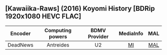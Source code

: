 ## [Kawaiika-Raws] (2016) Koyomi History [BDRip 1920x1080 HEVC FLAC]

| Encoder  | Computing powers | BDMV Provider | MediaInfo |  MAL  |
| :------: | :--------------: | :-----------: | :-------: | :---: |
| DeadNews |    Antreides     |      U2       |   [MI]    | [MAL] |

[mal]: https://myanimelist.net/anime/37139/Koyomi_History
[mi]: https://privatebin.net/?e09cef15b29fd520#t3psL+zF6DbOIiNWtT1/SEpk2xwCHq9k4Wio64FxY6w=
